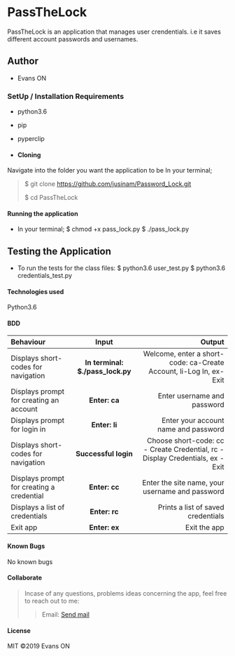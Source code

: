 # PassTheLock
PassTheLock is an application that manages user crendentials. i.e it saves different account passwords and usernames.

## Author
* Evans ON

### SetUp / Installation Requirements
* python3.6
* pip
* pyperclip

* #### Cloning
Navigate into the folder you want the application to be
In your terminal;
  > $ git clone https://github.com/jusinam/Password_Lock.git
  > 
  > $ cd PassTheLock

#### Running the application
* In your terminal;
    $ chmod +x pass_lock.py
    $ ./pass_lock.py

## Testing the Application
* To run the tests for the class files:
    $ python3.6 user_test.py
    $ python3.6 credentials_test.py

#### Technologies used
Python3.6

#### BDD
| Behaviour | Input | Output |
| :---------------- | :---------------: | ------------------: |
| Displays short-codes for navigation | **In terminal: $./pass_lock.py** | Welcome, enter a short-code: ca-Create Account, li-Log In, ex-Exit |
| Displays prompt for creating an account | **Enter: ca** | Enter username and password |
| Displays prompt for login in | **Enter: li** | Enter your account name and password |
| Displays short-codes for navigation | **Successful login** | Choose short-code: cc - Create Credential, rc - Display Credentials, ex - Exit |
| Displays prompt for creating a credential | **Enter: cc** | Enter the site name, your username and password |
| Displays a list of credentials | **Enter: rc** | Prints a list of saved credentials |
| Exit app | **Enter: ex** | Exit the app |

#### Known Bugs
No known bugs

#### Collaborate
>Incase of any questions, problems ideas concerning the app, feel free to reach out to me:
>>Email: [Send mail](mailto:evansonchagwa01@gmail.com)

#### License
MIT
&copy;2019 Evans ON
